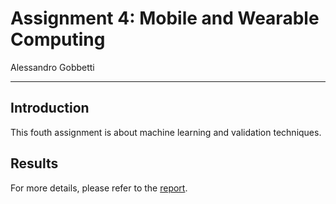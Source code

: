 # Assignment 4: Mobile and Wearable Computing

Alessandro Gobbetti

---

## Introduction

This fouth assignment is about machine learning and validation techniques.

## Results

For more details, please refer to the [report](tex/MWC_Alessandro-Gobbetti_Assignment4.pdf).
